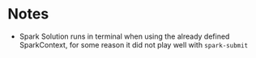 # Notes
* Spark Solution runs in terminal when using the already defined SparkContext, for some reason it did not play well with `spark-submit`